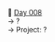 :date: [Day 008](https://github.com/fernandocucci/100DaysOfPython/tree/main/Day%20008)  
-> ?<br/>
-> Project: ?